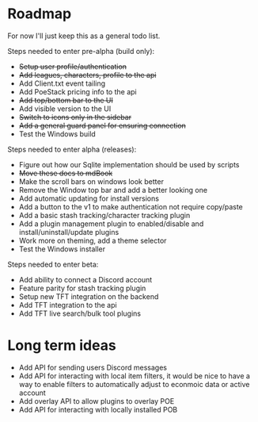 # Roadmap

For now I'll just keep this as a general todo list.

Steps needed to enter pre-alpha (build only):
- ~~Setup user profile/authentication~~
- ~~Add leagues, characters, profile to the api~~
- Add Client.txt event tailing
- Add PoeStack pricing info to the api
- ~~Add top/bottom bar to the UI~~
- Add visible version to the UI
- ~~Switch to icons only in the sidebar~~
- ~~Add a general guard panel for ensuring connection~~
- Test the Windows build

Steps needed to enter alpha (releases):
- Figure out how our Sqlite implementation should be used by scripts
- ~~Move these docs to mdBook~~
- Make the scroll bars on windows look better
- Remove the Window top bar and add a better looking one
- Add automatic updating for install versions
- Add a button to the v1 to make authentication not require copy/paste
- Add a basic stash tracking/character tracking plugin
- Add a plugin management plugin to enabled/disable and install/uninstall/update plugins
- Work more on theming, add a theme selector
- Test the Windows installer

Steps needed to enter beta:
- Add ability to connect a Discord account
- Feature parity for stash tracking plugin
- Setup new TFT integration on the backend
- Add TFT integration to the api
- Add TFT live search/bulk tool plugins  

# Long term ideas
- Add API for sending users Discord messages
- Add API for interacting with local item filters, it would be nice to have a way to enable filters to automatically adjust to econmoic data or active account
- Add overlay API to allow plugins to overlay POE
- Add API for interacting with locally installed POB
